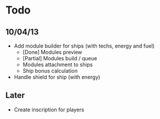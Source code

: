 # Todo

## 10/04/13 
* Add module builder for ships (with techs, energy and fuel)
   * [Done] Modules preview
   * [Partial] Modules build / queue
   * Modules attachment to ships
   * Ship bonus calculation
* Handle shield for ship (with energy)

## Later
* Create inscription for players
